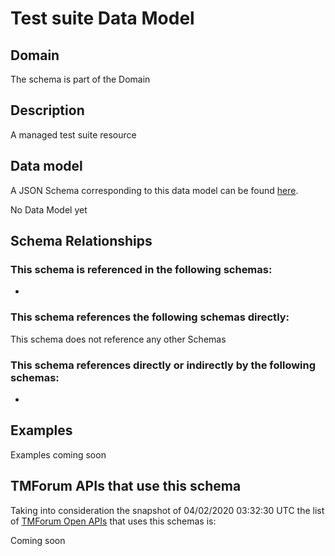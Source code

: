 # Test suite Data Model

## Domain

The  schema is part of the  Domain

## Description

A managed test suite resource

## Data model

A JSON Schema corresponding to this data model can be found
[here](https://github.com/tmforum-rand/schemas/blob/candidates/Common/TestSuite.schema.json).

No Data Model yet

## Schema Relationships

### This schema is referenced in the following schemas:

-

### This schema references the following schemas directly:

This schema does not reference any other Schemas

### This schema references directly or indirectly by the following schemas:

-



## Examples

Examples coming soon

## TMForum APIs that use this schema

Taking into consideration the snapshot of 04/02/2020 03:32:30 UTC the list of [TMForum Open APIs](https://www.tmforum.org/open-apis/) that uses this schemas is:

Coming soon